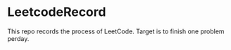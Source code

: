 # LeetcodeRecord

This repo records the process of LeetCode. Target is to finish one problem
perday.
